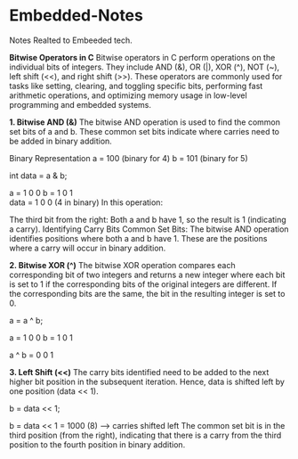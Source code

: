 # Embedded-Notes
Notes Realted to Embeeded tech.

**Bitwise Operators in C**
Bitwise operators in C perform operations on the individual bits of integers. They include AND (&), OR (|), XOR (^), NOT (~), left shift (<<), and right shift (>>). These operators are commonly used for tasks like setting, clearing, and toggling specific bits, performing fast arithmetic operations, and optimizing memory usage in low-level programming and embedded systems.

**1. Bitwise AND (&)**
The bitwise AND operation is used to find the common set bits of a and b. These common set bits indicate where carries need to be added in binary addition.

Binary Representation
a = 100 (binary for 4)
b = 101 (binary for 5)


int data = a & b;

   a = 1 0 0
   b = 1 0 1  
data = 1 0 0 (4 in binary)
In this operation:

The third bit from the right: Both a and b have 1, so the result is 1 (indicating a carry).
Identifying Carry Bits
Common Set Bits: The bitwise AND operation identifies positions where both a and b have 1. These are the positions where a carry will occur in binary addition.


**2. Bitwise XOR (^)**
The bitwise XOR operation compares each corresponding bit of two integers and returns a new integer where each bit is set to 1 if the corresponding bits of the original integers are different. If the corresponding bits are the same, the bit in the resulting integer is set to 0.


a = a ^ b;

   a = 1 0 0
   b = 1 0 1

a ^ b = 0 0 1

**3. Left Shift (<<)**
The carry bits identified need to be added to the next higher bit position in the subsequent iteration. Hence, data is shifted left by one position (data << 1).


b = data << 1;

b = data << 1 = 1000 (8) ⟶ carries shifted left
The common set bit is in the third position (from the right), indicating that there is a carry from the third position to the fourth position in binary addition.







